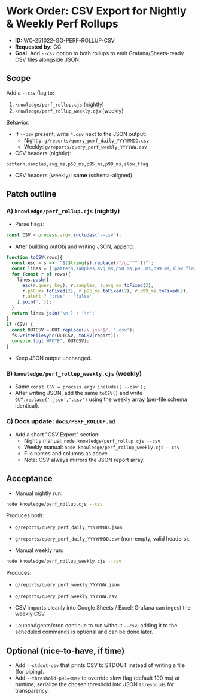 # Work Order: CSV Export for Nightly & Weekly Perf Rollups
- **ID:** WO-251022-GG-PERF-ROLLUP-CSV
- **Requested by:** GG
- **Goal:** Add `--csv` option to both rollups to emit Grafana/Sheets-ready CSV files alongside JSON.

## Scope
Add a `--csv` flag to:
1) `knowledge/perf_rollup.cjs` (nightly)
2) `knowledge/perf_rollup_weekly.cjs` (weekly)

Behavior:
- If `--csv` present, write `*.csv` next to the JSON output:
  - Nightly: `g/reports/query_perf_daily_YYYYMMDD.csv`
  - Weekly:  `g/reports/query_perf_weekly_YYYYWW.csv`
- CSV headers (nightly):
```
pattern,samples,avg_ms,p50_ms,p95_ms,p99_ms,slow_flag
```

- CSV headers (weekly): **same** (schema-aligned).

## Patch outline

### A) `knowledge/perf_rollup.cjs` (nightly)
- Parse flags:
```js
const CSV = process.argv.includes('--csv');
```

- After building outObj and writing JSON, append:
```js
function toCSV(rows){
  const esc = s => `"${String(s).replace(/"/g,'""')}"`;
  const lines = ['pattern,samples,avg_ms,p50_ms,p95_ms,p99_ms,slow_flag'];
  for (const r of rows){
    lines.push([
      esc(r.query_key), r.samples, r.avg_ms.toFixed(2),
      r.p50_ms.toFixed(2), r.p95_ms.toFixed(2), r.p99_ms.toFixed(2),
      r.alert ? 'true' : 'false'
    ].join(','));
  }
  return lines.join('\n') + '\n';
}
if (CSV) {
  const OUTCSV = OUT.replace(/\.json$/, '.csv');
  fs.writeFileSync(OUTCSV, toCSV(report));
  console.log('WROTE', OUTCSV);
}
```

- Keep JSON output unchanged.

### B) `knowledge/perf_rollup_weekly.cjs` (weekly)
- Same `const CSV = process.argv.includes('--csv');`
- After writing JSON, add the same `toCSV()` and write `OUT.replace('.json','.csv')` using the weekly array (per-file schema identical).

### C) Docs update: `docs/PERF_ROLLUP.md`
- Add a short "CSV Export" section:
  - Nightly manual: `node knowledge/perf_rollup.cjs --csv`
  - Weekly manual:  `node knowledge/perf_rollup_weekly.cjs --csv`
  - File names and columns as above.
  - Note: CSV always mirrors the JSON report array.

## Acceptance
- Manual nightly run:
```bash
node knowledge/perf_rollup.cjs --csv
```

Produces both:
- `g/reports/query_perf_daily_YYYYMMDD.json`
- `g/reports/query_perf_daily_YYYYMMDD.csv` (non-empty, valid headers).

- Manual weekly run:
```bash
node knowledge/perf_rollup_weekly.cjs --csv
```

Produces:
- `g/reports/query_perf_weekly_YYYYWW.json`
- `g/reports/query_perf_weekly_YYYYWW.csv`

- CSV imports cleanly into Google Sheets / Excel; Grafana can ingest the weekly CSV.
- LaunchAgents/cron continue to run without `--csv`; adding it to the scheduled commands is optional and can be done later.

## Optional (nice-to-have, if time)
- Add `--stdout-csv` that prints CSV to STDOUT instead of writing a file (for piping).
- Add `--threshold-p95=<ms>` to override slow flag (default 100 ms) at runtime; serialize the chosen threshold into JSON `thresholds` for transparency.
